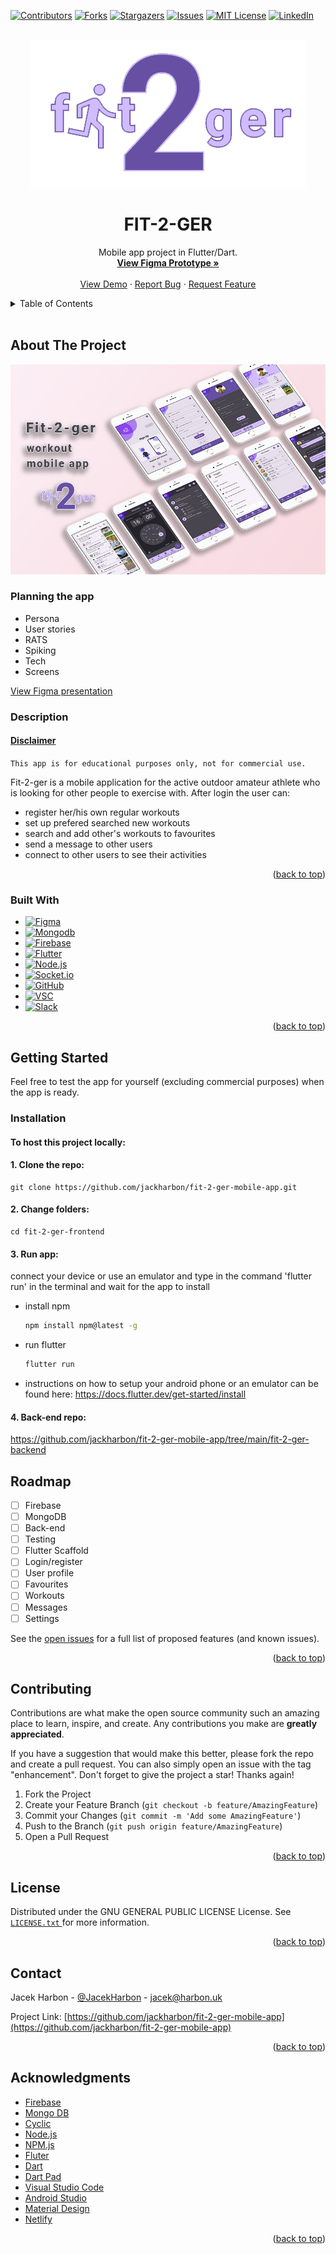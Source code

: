 <!-- Improved compatibility of back to top link: See: https://github.com/othneildrew/Best-README-Template/pull/73 -->

<a name="readme-top"></a>

<!--
*** Thanks for checking out the Best-README-Template. If you have a suggestion
*** that would make this better, please fork the repo and create a pull request
*** or simply open an issue with the tag "enhancement".
*** Don't forget to give the project a star!
*** Thanks again! Now go create something AMAZING! :D
-->

<!-- PROJECT SHIELDS -->
<!--
*** I'm using markdown "reference style" links for readability.
*** Reference links are enclosed in brackets [ ] instead of parentheses ( ).
*** See the bottom of this document for the declaration of the reference variables
*** for contributors-url, forks-url, etc. This is an optional, concise syntax you may use.
*** https://www.markdownguide.org/basic-syntax/#reference-style-links
-->

[![Contributors][contributors-shield]][contributors-url]
[![Forks][forks-shield]][forks-url]
[![Stargazers][stars-shield]][stars-url]
[![Issues][issues-shield]][issues-url]
[![MIT License][license-shield]][license-url]
[![LinkedIn][linkedin-shield]][linkedin-url]

<!-- PROJECT LOGO -->
<br />
<div align="center">
  <a href="https://github.com/jackharbon/fit-2-ger-mobile-app">
    <img src="media/logo.png" alt="logo" width="442" height="236">
  </a>

<h1 align="center">FIT-2-GER</h1>

  <p align="center">
    Mobile app project in Flutter/Dart.
    <br />
    <a href="https://www.figma.com/proto/MQIL0BI0Rwy2cM1FLrst5r/Fit2ger?page-id=1%3A16&node-id=39%3A135&viewport=-1606%2C-7563%2C0.88&scaling=scale-down&starting-point-node-id=19%3A774"><strong>View Figma Prototype »</strong></a>
    <br />
    <br />
    <a href="https://github.com/jackharbon/fit-2-ger-mobile-app">View Demo</a>
    ·
    <a href="https://github.com/jackharbon/fit-2-ger-mobile-app/issues">Report Bug</a>
    ·
    <a href="https://github.com/jackharbon/fit-2-ger-mobile-app/issues">Request Feature</a>
  </p>
</div>
<!-- TABLE OF CONTENTS -->
<details>
  <summary>Table of Contents</summary>
  <ol>
    <li>
      <a href="#about-the-project">About The Project</a>
      <ul>
        <li><a href="#planning-the-app">Planning the app</a></li>
        <li><a href="#description">Description</a></li>
        <li><a href="#built-with">Built With</a></li>
      </ul>
    </li>
    <li>
      <a href="#getting-started">Getting Started</a>
      <ul>
        <li><a href="#prerequisites">Prerequisites</a></li>
        <li><a href="#installation">Installation</a></li>
      </ul>
    </li>
    <li><a href="#roadmap">Roadmap</a></li>
    <li><a href="#contributing">Contributing</a></li>
    <li><a href="#license">License</a></li>
    <li><a href="#contact">Contact</a></li>
    <li><a href="#acknowledgments">Acknowledgments</a></li>
  </ol>
</details>
<br />

<!-- ABOUT THE PROJECT -->

## About The Project

<img src="media/project_screenshots.jpg" alt="screenshots">

### Planning the app

-  Persona
-  User stories
-  RATS
-  Spiking
-  Tech
-  Screens

[View Figma presentation](https://www.figma.com/proto/MQIL0BI0Rwy2cM1FLrst5r/Fit2ger?page-id=0%3A1&node-id=1%3A2&viewport=331%2C525%2C0.21&scaling=contain&starting-point-node-id=1%3A2)

### Description

#### <u>Disclaimer</u>

`This app is for educational purposes only, not for commercial use.`

Fit-2-ger is a mobile application for the active outdoor amateur athlete who is looking for other people to exercise with. After login the user can:

-  register her/his own regular workouts
-  set up prefered searched new workouts
-  search and add other's workouts to favourites
-  send a message to other users
-  connect to other users to see their activities

<p align="right">(<a href="#readme-top">back to top</a>)</p>

### Built With

-  [![Figma][figma.com]][figma-url]
-  [![Mongodb][mongodb.com]][mongodb-url]
-  [![Firebase][firebase.com]][firebase-url]
-  [![Flutter][flutter.com]][flutter-url]
-  [![Node.js][nodejs.org]][nodejs-url]
-  [![Socket.io][socket.io]][socket-url]
-  [![GitHub][github.com]][github-url]
-  [![VSC][visualstudiocode]][visualstudiocode-url]
-  [![Slack][slack.com]][slack-url]

<p align="right">(<a href="#readme-top">back to top</a>)</p>

<!-- GETTING STARTED -->

## Getting Started

Feel free to test the app for yourself (excluding commercial purposes) when the app is ready.

### Installation

#### To host this project locally:

#### 1. Clone the repo:

```
git clone https://github.com/jackharbon/fit-2-ger-mobile-app.git
```

#### 2. Change folders:

```
cd fit-2-ger-frontend
```

#### 3. Run app:

connect your device or use an emulator and type in the command 'flutter run' in the terminal and wait for the app to install

-  install npm
   ```sh
   npm install npm@latest -g
   ```
-  run flutter
   ```sh
   flutter run
   ```
-  instructions on how to setup your android phone or an emulator can be found here:
   https://docs.flutter.dev/get-started/install

#### 4. Back-end repo:

https://github.com/jackharbon/fit-2-ger-mobile-app/tree/main/fit-2-ger-backend

<!-- ROADMAP -->

## Roadmap

-  [ ] Firebase
-  [ ] MongoDB
-  [ ] Back-end
-  [ ] Testing
-  [ ] Flutter Scaffold
-  [ ] Login/register
-  [ ] User profile
-  [ ] Favourites
-  [ ] Workouts
-  [ ] Messages
-  [ ] Settings

See the [open issues](https://github.com/jackharbon/fit-2-ger-mobile-app/issues) for a full list of proposed features (and known issues).

<p align="right">(<a href="#readme-top">back to top</a>)</p>

<!-- CONTRIBUTING -->

## Contributing

Contributions are what make the open source community such an amazing place to learn, inspire, and create. Any contributions you make are **greatly appreciated**.

If you have a suggestion that would make this better, please fork the repo and create a pull request. You can also simply open an issue with the tag "enhancement".
Don't forget to give the project a star! Thanks again!

1. Fork the Project
2. Create your Feature Branch (`git checkout -b feature/AmazingFeature`)
3. Commit your Changes (`git commit -m 'Add some AmazingFeature'`)
4. Push to the Branch (`git push origin feature/AmazingFeature`)
5. Open a Pull Request

<p align="right">(<a href="#readme-top">back to top</a>)</p>

<!-- LICENSE -->

## License

Distributed under the GNU GENERAL PUBLIC LICENSE License. See <a href="https://github.com/jackharbon/fit-2-ger-mobile-app/blob/main/LICENSE">`LICENSE.txt` </a> for more information.

<p align="right">(<a href="#readme-top">back to top</a>)</p>

<!-- CONTACT -->

## Contact

Jacek Harbon - [@JacekHarbon](https://twitter.com/JacekHarbon) - jacek@harbon.uk

Project Link: [https://github.com/jackharbon/fit-2-ger-mobile-app](https://github.com/jackharbon/fit-2-ger-mobile-app)

<p align="right">(<a href="#readme-top">back to top</a>)</p>

<!-- ACKNOWLEDGMENTS -->

## Acknowledgments

-  [Firebase](https://firebase.google.com/docs/auth)
-  [Mongo DB](https://www.mongodb.com/)
-  [Cyclic](https://www.cyclic.sh/)
-  [Node.js](https://nodejs.org/en/)
-  [NPM.js](https://www.npmjs.com/)
-  [Fluter](https://flutter.dev/)
-  [Dart](https://dart.dev/guides/language/language-tour)
-  [Dart Pad](https://www.dartpad.dev/?)
-  [Visual Studio Code](https://code.visualstudio.com/)
-  [Android Studio](https://developer.android.com/studio)
-  [Material Design](https://m3.material.io/)
-  [Netlify](https://app.netlify.com/signup/start)

<p align="right">(<a href="#readme-top">back to top</a>)</p>

<!-- MARKDOWN LINKS & IMAGES -->
<!-- https://www.markdownguide.org/basic-syntax/#reference-style-links -->

[contributors-shield]: https://img.shields.io/github/contributors/jackharbon/fit-2-ger-mobile-app.svg?style=for-the-badge
[contributors-url]: https://github.com/jackharbon/fit-2-ger-mobile-app/graphs/contributors
[forks-shield]: https://img.shields.io/github/forks/jackharbon/fit-2-ger-mobile-app.svg?style=for-the-badge
[forks-url]: https://github.com/jackharbon/fit-2-ger-mobile-app/network/members
[stars-shield]: https://img.shields.io/github/stars/jackharbon/fit-2-ger-mobile-app.svg?style=for-the-badge
[stars-url]: https://github.com/jackharbon/fit-2-ger-mobile-app/stargazers
[issues-shield]: https://img.shields.io/github/issues/jackharbon/fit-2-ger-mobile-app.svg?style=for-the-badge
[issues-url]: https://github.com/jackharbon/fit-2-ger-mobile-app/issues
[license-shield]: https://img.shields.io/github/license/jackharbon/fit-2-ger-mobile-app.svg?style=for-the-badge
[license-url]: https://github.com/jackharbon/fit-2-ger-mobile-app/blob/master/LICENSE.txt
[linkedin-shield]: https://img.shields.io/badge/-LinkedIn-black.svg?style=for-the-badge&logo=linkedin&colorB=555
[linkedin-url]: https://www.linkedin.com/in/jgharbon/
[product-screenshot]: images/screenshot.png
[figma.com]: https://img.shields.io/badge/figma-e04a34?style=for-the-badge&logo=figma&logoColor=white
[figma-url]: https://figma.com/
[github.com]: https://img.shields.io/badge/GitHub-000000?style=for-the-badge&logo=github&logoColor=white
[github-url]: https://github.com/
[flutter.com]: https://img.shields.io/badge/flutter-1A1744?style=for-the-badge&logo=flutter&logoColor=45C9FA
[flutter-url]: https://flutter.dev
[firebase.com]: https://img.shields.io/badge/firebase-039BE6?style=for-the-badge&logo=firebase&logoColor=FFA611
[firebase-url]: https://firebase.com/
[mongodb.com]: https://img.shields.io/badge/Mongodb-3F2C1B?style=for-the-badge&logo=mongodb&logoColor=62AC53
[mongodb-url]: https://mongodb.com/
[nodejs.org]: https://img.shields.io/badge/node.js-7EBB00?style=for-the-badge&logo=nodedotjs&logoColor=313429
[nodejs-url]: https://nodejs.org/
[socket.io]: https://img.shields.io/badge/Socket.io-grey?style=for-the-badge&logo=socketdotio&logoColor=white
[socket-url]: https://socket.io
[visualstudiocode]: https://img.shields.io/badge/visualstudio-3CA4EA?style=for-the-badge&logo=visualstudio&logoColor=white
[visualstudiocode-url]: https://code.visualstudio.com
[slack.com]: https://img.shields.io/badge/slack-E5AC2B?style=for-the-badge&logo=slack&logoColor=D91C57
[slack-url]: https://slack.com
